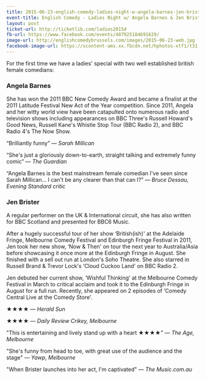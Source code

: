 ```yaml
---
title: 2015-06-23-english-comedy-ladies-night-w-angela-barnes-jen-brister
event-title: English Comedy - Ladies Night w/ Angela Barnes & Jen Brister
layout: post
ticket-url: http://ticketlib.com/ladies20154
fb-url: https://www.facebook.com/events/487925184691629/
image-url: http://englishcomedybrussels.com/images/2015-06-23-web.jpg
facebook-image-url: https://scontent-ams.xx.fbcdn.net/hphotos-xtf1/t31.0-8/11128111_912219128841147_2727676063611357248_o.jpg
---
```


For the first time we have a ladies' special with two well established british female comedians:

### Angela Barnes
She has won the 2011 BBC New Comedy Award and became a finalist at the 2011 Latitude Festival New Act of the Year competition. Since 2011, Angela and her witty world view have been catapulted onto numerous radio and television shows including appearances on BBC Three's Russell Howard's Good News, Russell Kane's Whistle Stop Tour (BBC Radio 2), and BBC Radio 4's The Now Show.

“Brilliantly funny” &mdash; *Sarah Millican*

“She's just a gloriously down-to-earth, straight talking and extremely funny comic” &mdash; *The Guardian*

“Angela Barnes is the best mainstream female comedian I've seen since Sarah Millican… I can't be any clearer than that can I?” &mdash; *Bruce Dessau, Evening Standard critic*

### Jen Brister
A regular performer on the UK & International circuit, she has also written for BBC Scotland and presented for BBC6 Music.

After a hugely successful tour of her show ‘British(ish)' at the Adelaide Fringe, Melbourne Comedy Festival and Edinburgh Fringe Festival in 2011, Jen took her new show, ‘Now & Then' on tour the next year to Australia/Asia before showcasing it once more at the Edinburgh Fringe in August. She finished with a sell out run at London's Soho Theatre. She also starred in Russell Brand & Trevor Lock's ‘Cloud Cuckoo Land' on BBC Radio 2.

Jen debuted her current show, ‘Wishful Thinking' at the Melbourne Comedy Festival in March to critical acclaim and took it to the Edinburgh Fringe in August for a full run. Recently, she appeared on 2 episodes of ‘Comedy Central Live at the Comedy Store'.

★★★★ &mdash; *Herald Sun*

★★★★ &mdash; *Daily Review Crikey, Melbourne*

"This is entertaining and lively stand up with a heart ★★★★" &mdash; *The Age, Melbourne*

"She's funny from head to toe, with great use of the audience and the stage" &mdash; *Yawp, Melbourne*

"When Brister launches into her act, I'm captivated" &mdash;  *The Music.com.au*